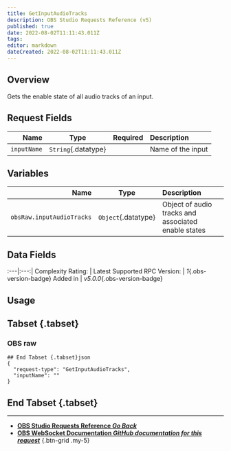 ```yaml
---
title: GetInputAudioTracks
description: OBS Studio Requests Reference (v5)
published: true
date: 2022-08-02T11:11:43.011Z
tags: 
editor: markdown
dateCreated: 2022-08-02T11:11:43.011Z
---
```


## Overview
Gets the enable state of all audio tracks of an input.

## Request Fields
Name | Type | Required| Description |
----:|:----:|:-------:|:------------|
`inputName` | `String`{.datatype} | <i class="mdi mdi-check-bold"></i> | Name of the input

## Variables
Name | Type | Description | 
----:|:---------:|:------------|
`obsRaw.inputAudioTracks` | `Object`{.datatype} | Object of audio tracks and associated enable states

## Data Fields
:---|:---:|
Complexity Rating: | <span class="stars stars--2"></span>
Latest Supported RPC Version: | *1*{.obs-version-badge}
Added in | *v5.0.0*{.obs-version-badge}

## Usage
## Tabset {.tabset}
### OBS raw
```
## End Tabset {.tabset}json
{
  "request-type": "GetInputAudioTracks",
  "inputName": ""
}
```
## End Tabset {.tabset}

---

- [<i class="mdi mdi-chevron-left"></i>**OBS Studio Requests Reference *Go Back***](/en/Broadcasters/OBS/Requests)
- [<i class="mdi mdi-github"></i> **OBS WebSocket Documentation *GitHub documentation for this request***](https://github.com/obsproject/obs-websocket/blob/master/docs/generated/protocol.md#getinputaudiotracks)
{.btn-grid .my-5}